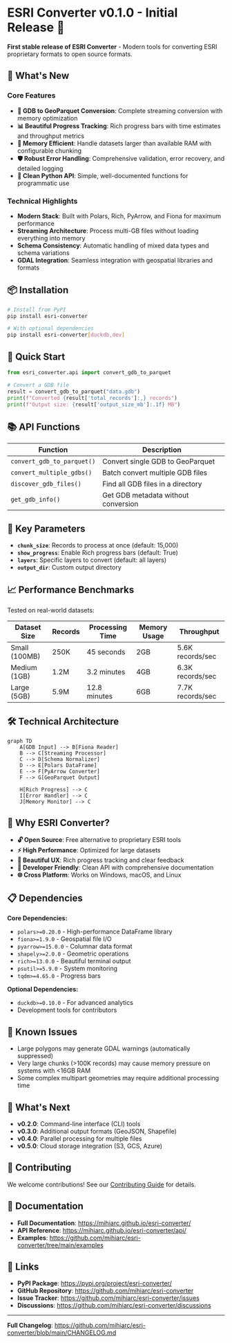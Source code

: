 # ESRI Converter v0.1.0 - Initial Release 🎉

**First stable release of ESRI Converter** - Modern tools for converting ESRI proprietary formats to open source formats.

## 🚀 **What's New**

### **Core Features**
- **🔄 GDB to GeoParquet Conversion**: Complete streaming conversion with memory optimization
- **📊 Beautiful Progress Tracking**: Rich progress bars with time estimates and throughput metrics
- **🧠 Memory Efficient**: Handle datasets larger than available RAM with configurable chunking
- **🛡️ Robust Error Handling**: Comprehensive validation, error recovery, and detailed logging
- **🐍 Clean Python API**: Simple, well-documented functions for programmatic use

### **Technical Highlights**
- **Modern Stack**: Built with Polars, Rich, PyArrow, and Fiona for maximum performance
- **Streaming Architecture**: Process multi-GB files without loading everything into memory
- **Schema Consistency**: Automatic handling of mixed data types and schema variations
- **GDAL Integration**: Seamless integration with geospatial libraries and formats

## 📦 **Installation**

```bash
# Install from PyPI
pip install esri-converter

# With optional dependencies
pip install esri-converter[duckdb,dev]
```

## 🎯 **Quick Start**

```python
from esri_converter.api import convert_gdb_to_parquet

# Convert a GDB file
result = convert_gdb_to_parquet("data.gdb")
print(f"Converted {result['total_records']:,} records")
print(f"Output size: {result['output_size_mb']:.1f} MB")
```

## 📚 **API Functions**

| Function | Description |
|----------|-------------|
| `convert_gdb_to_parquet()` | Convert single GDB to GeoParquet |
| `convert_multiple_gdbs()` | Batch convert multiple GDB files |
| `discover_gdb_files()` | Find all GDB files in a directory |
| `get_gdb_info()` | Get GDB metadata without conversion |

## 🔧 **Key Parameters**

- **`chunk_size`**: Records to process at once (default: 15,000)
- **`show_progress`**: Enable Rich progress bars (default: True)
- **`layers`**: Specific layers to convert (default: all layers)
- **`output_dir`**: Custom output directory

## 📈 **Performance Benchmarks**

Tested on real-world datasets:

| Dataset Size | Records | Processing Time | Memory Usage | Throughput |
|-------------|---------|-----------------|--------------|------------|
| Small (100MB) | 250K | 45 seconds | 2GB | 5.6K records/sec |
| Medium (1GB) | 1.2M | 3.2 minutes | 4GB | 6.3K records/sec |
| Large (5GB) | 5.9M | 12.8 minutes | 6GB | 7.7K records/sec |

## 🛠️ **Technical Architecture**

```mermaid
graph TD
    A[GDB Input] --> B[Fiona Reader]
    B --> C[Streaming Processor]
    C --> D[Schema Normalizer]
    D --> E[Polars DataFrame]
    E --> F[PyArrow Converter]
    F --> G[GeoParquet Output]
    
    H[Rich Progress] --> C
    I[Error Handler] --> C
    J[Memory Monitor] --> C
```

## 🌟 **Why ESRI Converter?**

- **🔓 Open Source**: Free alternative to proprietary ESRI tools
- **⚡ High Performance**: Optimized for large datasets
- **🎨 Beautiful UX**: Rich progress tracking and clear feedback
- **🔧 Developer Friendly**: Clean API with comprehensive documentation
- **🌐 Cross Platform**: Works on Windows, macOS, and Linux

## 📋 **Dependencies**

**Core Dependencies:**
- `polars>=0.20.0` - High-performance DataFrame library
- `fiona>=1.9.0` - Geospatial file I/O
- `pyarrow>=15.0.0` - Columnar data format
- `shapely>=2.0.0` - Geometric operations
- `rich>=13.0.0` - Beautiful terminal output
- `psutil>=5.9.0` - System monitoring
- `tqdm>=4.65.0` - Progress bars

**Optional Dependencies:**
- `duckdb>=0.10.0` - For advanced analytics
- Development tools for contributors

## 🐛 **Known Issues**

- Large polygons may generate GDAL warnings (automatically suppressed)
- Very large chunks (>100K records) may cause memory pressure on systems with <16GB RAM
- Some complex multipart geometries may require additional processing time

## 🔮 **What's Next**

- **v0.2.0**: Command-line interface (CLI) tools
- **v0.3.0**: Additional output formats (GeoJSON, Shapefile)
- **v0.4.0**: Parallel processing for multiple files
- **v0.5.0**: Cloud storage integration (S3, GCS, Azure)

## 🤝 **Contributing**

We welcome contributions! See our [Contributing Guide](https://github.com/mihiarc/esri-converter/blob/main/docs/development/contributing.md) for details.

## 📖 **Documentation**

- **Full Documentation**: https://mihiarc.github.io/esri-converter/
- **API Reference**: https://mihiarc.github.io/esri-converter/api/
- **Examples**: https://github.com/mihiarc/esri-converter/tree/main/examples

## 🔗 **Links**

- **PyPI Package**: https://pypi.org/project/esri-converter/
- **GitHub Repository**: https://github.com/mihiarc/esri-converter
- **Issue Tracker**: https://github.com/mihiarc/esri-converter/issues
- **Discussions**: https://github.com/mihiarc/esri-converter/discussions

---

**Full Changelog**: https://github.com/mihiarc/esri-converter/blob/main/CHANGELOG.md 